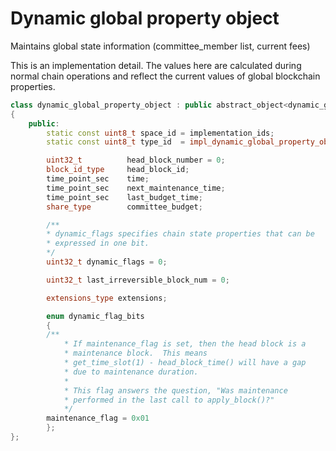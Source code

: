 # Dynamic global property object

Maintains global state information (committee_member list, current fees)

This is an implementation detail. The values here are calculated during normal chain operations and reflect the current values of global blockchain properties.

```cpp
class dynamic_global_property_object : public abstract_object<dynamic_global_property_object>
{
    public:
        static const uint8_t space_id = implementation_ids;
        static const uint8_t type_id  = impl_dynamic_global_property_object_type;

        uint32_t          head_block_number = 0;
        block_id_type     head_block_id;
        time_point_sec    time;
        time_point_sec    next_maintenance_time;
        time_point_sec    last_budget_time;
        share_type        committee_budget;

        /**
        * dynamic_flags specifies chain state properties that can be
        * expressed in one bit.
        */
        uint32_t dynamic_flags = 0;

        uint32_t last_irreversible_block_num = 0;

        extensions_type extensions;

        enum dynamic_flag_bits
        {
        /**
            * If maintenance_flag is set, then the head block is a
            * maintenance block.  This means
            * get_time_slot(1) - head_block_time() will have a gap
            * due to maintenance duration.
            *
            * This flag answers the question, "Was maintenance
            * performed in the last call to apply_block()?"
            */
        maintenance_flag = 0x01
        };
};
```